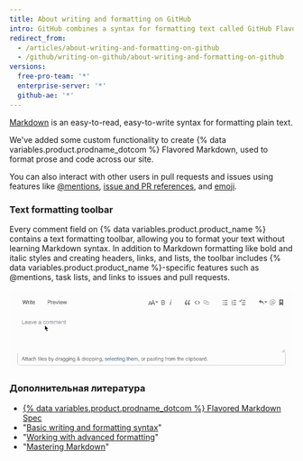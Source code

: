 ```yaml
---
title: About writing and formatting on GitHub
intro: GitHub combines a syntax for formatting text called GitHub Flavored Markdown with a few unique writing features.
redirect_from:
  - /articles/about-writing-and-formatting-on-github
  - /github/writing-on-github/about-writing-and-formatting-on-github
versions:
  free-pro-team: '*'
  enterprise-server: '*'
  github-ae: '*'
---
```


[Markdown](http://daringfireball.net/projects/markdown/) is an easy-to-read, easy-to-write syntax for formatting plain text.

We've added some custom functionality to create {% data variables.product.prodname_dotcom %} Flavored Markdown, used to format prose and code across our site.

You can also interact with other users in pull requests and issues using features like [@mentions](/articles/basic-writing-and-formatting-syntax/#mentioning-people-and-teams), [issue and PR references](/articles/basic-writing-and-formatting-syntax/#referencing-issues-and-pull-requests), and [emoji](/articles/basic-writing-and-formatting-syntax/#using-emoji).

### Text formatting toolbar

Every comment field on {% data variables.product.product_name %} contains a text formatting toolbar, allowing you to format your text without learning Markdown syntax. In addition to Markdown formatting like bold and italic styles and creating headers, links, and lists, the toolbar includes {% data variables.product.product_name %}-specific features such as @mentions, task lists, and links to issues and pull requests.

![Markdown toolbar](/assets/images/help/writing/markdown-toolbar.gif)

### Дополнительная литература

- [{% data variables.product.prodname_dotcom %} Flavored Markdown Spec](https://github.github.com/gfm/)
- "[Basic writing and formatting syntax](/articles/basic-writing-and-formatting-syntax)"
- "[Working with advanced formatting](/articles/working-with-advanced-formatting)"
- "[Mastering Markdown](https://guides.github.com/features/mastering-markdown/)"
